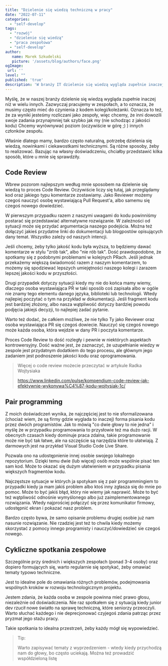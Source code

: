 ```yaml
---
title: "Dzielenie się wiedzą techniczną w pracy"
date: "2022-07-11"
categories: 
  - "self-develop"
tags: 
  - "rozwój"
  - "dzielenie się wiedzą"
  - "praca zespołowa"
  - "self-develop"
author:
   name: Marek Szkudelski
   picture: '/assets/blog/authors/face.png'
ogImage:
 url: ''
level: ""
published: 'true'
description: 'W branży IT dzielenie się wiedzą wygląda zupełnie inaczej niż w wielu innych. Mamy potrzebę dzielenia się wiedzą, nowinkami i ciekawostkami technicznymi. Podzielę się z wami jak ja to robię.'
---
```


Myślę, że w naszej branży dzielenie się wiedzą wygląda zupełnie inaczej niż w wielu innych. Zazwyczaj pracujemy w zespołach, a to oznacza, że musimy często mieć do czynienia z kodem kolegi/koleżanki. Oznacza to też, że za wyniki jesteśmy rozliczani jako zespoły, więc chcemy, że inni dowozili swoje zadania przynajmniej tak szybko jak my (nie schodząc z jakości kodu) Chcemy wyrównywać poziom (oczywiście w górę ;) ) innych członków zespołu.

Właśnie dlatego mamy, bardzo często naturalną, potrzebę dzielenia się wiedzą, nowinkami i ciekawostkami technicznymi. Są różne sposoby, żeby to realizować. Bazując na własny doświadczeniu, chciałby przedstawić kilka sposób, które u mnie się sprawdziły. 

## Code Review

Wbrew pozorom najlepszym według mnie sposobem na dzielenie się wiedzą to proces Code Review. Oczywiście liczy się tutaj, jak przeglądamy kod oraz jakiego typu komentarze zostawiamy. Jako Reviewer możemy czegoś nauczyć osobę wystawiającą Pull Request'a, albo samemu się czegoś nowego dowiedzieć.

W pierwszym przypadku razem z naszymi uwagami do kodu powinniśmy postarać się przedstawiać alternatywne rozwiązanie. W zależności od sytuacji może się przydać argumentacja naszego podejścia. Można też dołączyć jakieś przydatne linki do dokumentacji lub blogpostów opisujących dany temat. Wszystko zależy od naszych intencji. 

Jeśli chcemy, żeby tylko jakość kodu była wyższa, to będziemy dawać komentarze w stylu "zrób tak", albo "nie rób tak". Dość prawdopodobne, że spotkamy się z podobnymi problemami w kolejnych PRach. Jeśli jednak przekażemy większą świadomość razem z naszym komentarzem, to możemy się spodziewać lepszych umiejętności naszego kolegi i zarazem lepszej jakości kodu w przyszłości.

Drugi przypadek dotyczy sytuacji kiedy my nie do końca mamy wiemy, dlaczego osoba wystawiająca PR w taki sposób coś zapisała albo w ogóle nie znamy tego elementu danego języka, biblioteki lub technologii. Wtedy najlepiej poczytać o tym na przykład w dokumentacji. Jeśli fragment kodu jest bardziej złożony, albo nasza wątpliwość dotyczy bardziej powodu podjęcia jakiejś decyzji, to najlepiej zadać pytanie.

Warto też dodać, że całkiem możliwe, że nie tylko Ty jako Reviewer oraz osoba wystawiająca PR się czegoś dowiecie. Nauczyć się czegoś nowego może każda osoba, która wejdzie w dany PR i poczyta komentarze.

Proces Code Review to dość rozległy i pewnie w niektórych aspektach kontrowersyjny. Dość ważne jest, że zaznaczyć, że uzupełnianie wiedzy w zespole jest przydatnym dodatkiem do tego procesu, ale głównym jego zadaniem jest podnoszenie jakości kodu oraz oprogramowania.

> Więcej o code review możecie przeczytać w artykule Radka Wojtysiaka
>
> https://www.linkedin.com/pulse/kompendium-code-review-jak-efektywnie-wykonywa%C4%87-kodu-wojtysiak-1c/

## Pair programming

Z moich doświadczeń wynika, że najczęściej jest to nie sformalizowana (chociaż wiem, że są firmy gdzie wyglada to inaczej) forma pisania kodu przez dwóch programistów. Jak to mówią "co dwie głowy to nie jedna" i myślę że w przypadku programowania to przysłowie też ma dużo racji. W obecnych czasach kiedy dominuje praca zdalna, takie programowanie może nie być tak łatwe, ale na szczęście są narzędzia które to ułatwiają. Z darmowych jest na przykład Visual Studio Code Live Share.

Pozwala ono na udostępnienie innej osobie swojego lokalnego repozytorium. Dzięki temu dwie (lub więcej) osób może wspólnie pisać ten sam kod. Może to okazać się dużym ułatwieniem w przypadku pisania większych fragmentów kodu.

Najczęstsze sytuacje w których ja spotykam się z pair programmingiem to przypadki kiedy ja mam jakiś problem albo ktoś inny zgłasza się do mnie po pomoc. Może to być jakiś błąd, który nie wiemy jak naprawić. Może to być też wątpliwość odnośnie wymyślonego albo już zaimplementowanego rozwiązania. Wtedy najprościej połączyć się przez komunikator firmowy, udostępnić ekran i pokazać nasz problem.

Bardzo często bywa, że samo opisanie problemu drugiej osobie już nam nasunie rozwiązanie. Nie rzadziej jest też to chwila kiedy możemy skorzystać z pomocy innego programisty i nauczyć/dowiedzieć sie czegoś nowego.

## Cykliczne spotkania zespołowe

Szczególnie przy średnich i większych zespołach (ponad 3-4 osoby) oraz dopiero formujących się, warto regularnie się spotykać, żeby omawiać tematy typowo techniczne.

Jest to idealne pole do omawiania różnych problemów, podejmowania wspólnych kroków w rozwoju technologicznym projektu.

Jestem zdania, że każda osoba w zespole powinna mieć prawo głosu, niezależnie od doświadczenia. Nie raz spotkałem się z sytuacją kiedy junior dev rzucił nowe światło na sprawę techniczną, które seniorzy przeoczyli. Warto słuchać każdego i nie deprecjonować czyjegoś zdania patrząc przez pryzmat jego stażu pracy.

Takie spotkania to idealna przestrzeń, żeby każdy mógł się wypowiedzieć.

> Tip: 
>
> Warto zapisywać tematy z wyprzedzeniem - wtedy kiedy przychodzą nam do głowy, bo często uciekają. Można też prowadzić współdzieloną listę
